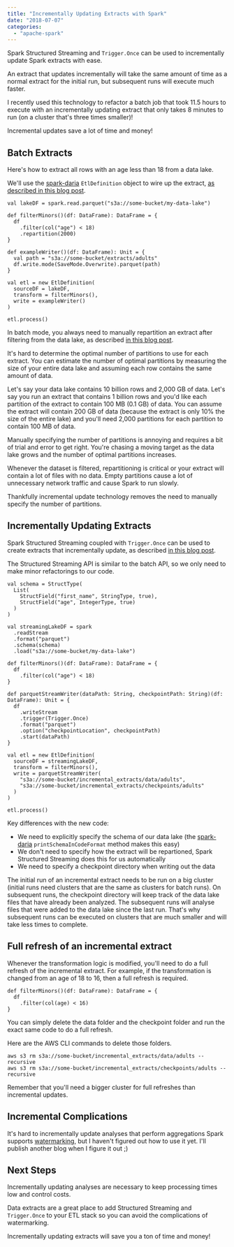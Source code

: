 ```yaml
---
title: "Incrementally Updating Extracts with Spark"
date: "2018-07-07"
categories: 
  - "apache-spark"
---
```


Spark Structured Streaming and `Trigger.Once` can be used to incrementally update Spark extracts with ease.

An extract that updates incrementally will take the same amount of time as a normal extract for the initial run, but subsequent runs will execute much faster.

I recently used this technology to refactor a batch job that took 11.5 hours to execute with an incrementally updating extract that only takes 8 minutes to run (on a cluster that's three times smaller)!

Incremental updates save a lot of time and money!

## Batch Extracts

Here's how to extract all rows with an age less than 18 from a data lake.

We'll use the [spark-daria](https://github.com/MrPowers/spark-daria) `EtlDefinition` object to wire up the extract, [as described in this blog post](https://medium.com/@mrpowers/how-to-write-spark-etl-processes-df01b0c1bec9).

```
val lakeDF = spark.read.parquet("s3a://some-bucket/my-data-lake")

def filterMinors()(df: DataFrame): DataFrame = {
  df
    .filter(col("age") < 18)
    .repartition(2000)
}

def exampleWriter()(df: DataFrame): Unit = {
  val path = "s3a://some-bucket/extracts/adults"
  df.write.mode(SaveMode.Overwrite).parquet(path)
}

val etl = new EtlDefinition(
  sourceDF = lakeDF,
  transform = filterMinors(),
  write = exampleWriter()
)

etl.process()
```

In batch mode, you always need to manually repartition an extract after filtering from the data lake, as described [in this blog post](https://hackernoon.com/managing-spark-partitions-with-coalesce-and-repartition-4050c57ad5c4).

It's hard to determine the optimal number of partitions to use for each extract. You can estimate the number of optimal partitions by measuring the size of your entire data lake and assuming each row contains the same amount of data.

Let's say your data lake contains 10 billion rows and 2,000 GB of data. Let's say you run an extract that contains 1 billion rows and you'd like each partition of the extract to contain 100 MB (0.1 GB) of data. You can assume the extract will contain 200 GB of data (because the extract is only 10% the size of the entire lake) and you'll need 2,000 partitions for each partition to contain 100 MB of data.

Manually specifying the number of partitions is annoying and requires a bit of trial and error to get right. You're chasing a moving target as the data lake grows and the number of optimal partitions increases.

Whenever the dataset is filtered, repartitioning is critical or your extract will contain a lot of files with no data. Empty partitions cause a lot of unnecessary network traffic and cause Spark to run slowly.

Thankfully incremental update technology removes the need to manually specify the number of partitions.

## Incrementally Updating Extracts

Spark Structured Streaming coupled with `Trigger.Once` can be used to create extracts that incrementally update, as described [in this blog post](https://databricks.com/blog/2017/05/22/running-streaming-jobs-day-10x-cost-savings.html).

The Structured Streaming API is similar to the batch API, so we only need to make minor refactorings to our code.

```
val schema = StructType(
  List(
    StructField("first_name", StringType, true),
    StructField("age", IntegerType, true)
  )
)

val streamingLakeDF = spark
  .readStream
  .format("parquet")
  .schema(schema)
  .load("s3a://some-bucket/my-data-lake")

def filterMinors()(df: DataFrame): DataFrame = {
  df
    .filter(col("age") < 18)
}

def parquetStreamWriter(dataPath: String, checkpointPath: String)(df: DataFrame): Unit = {
  df
    .writeStream
    .trigger(Trigger.Once)
    .format("parquet")
    .option("checkpointLocation", checkpointPath)
    .start(dataPath)
}

val etl = new EtlDefinition(
  sourceDF = streamingLakeDF,
  transform = filterMinors(),
  write = parquetStreamWriter(
    "s3a://some-bucket/incremental_extracts/data/adults",
    "s3a://some-bucket/incremental_extracts/checkpoints/adults"
  )
)

etl.process()
```

Key differences with the new code:

- We need to explicitly specify the schema of our data lake (the [spark-daria](https://github.com/MrPowers/spark-daria) `printSchemaInCodeFormat` method makes this easy)
- We don't need to specify how the extract will be repartioned, Spark Structured Streaming does this for us automatically
- We need to specify a checkpoint directory when writing out the data

The initial run of an incremental extract needs to be run on a big cluster (initial runs need clusters that are the same as clusters for batch runs). On subsequent runs, the checkpoint directory will keep track of the data lake files that have already been analyzed. The subsequent runs will analyse files that were added to the data lake since the last run. That's why subsequent runs can be executed on clusters that are much smaller and will take less times to complete.

## Full refresh of an incremental extract

Whenever the transformation logic is modified, you'll need to do a full refresh of the incremental extract. For example, if the transformation is changed from an age of 18 to 16, then a full refresh is required.

```
def filterMinors()(df: DataFrame): DataFrame = {
  df
    .filter(col(age) < 16)
}
```

You can simply delete the data folder and the checkpoint folder and run the exact same code to do a full refresh.

Here are the AWS CLI commands to delete those folders.

```
aws s3 rm s3a://some-bucket/incremental_extracts/data/adults --recursive
aws s3 rm s3a://some-bucket/incremental_extracts/checkpoints/adults --recursive
```

Remember that you'll need a bigger cluster for full refreshes than incremental updates.

## Incremental Complications

It's hard to incrementally update analyses that perform aggregations Spark supports [watermarking](https://spark.apache.org/docs/latest/structured-streaming-programming-guide.html#handling-late-data-and-watermarking), but I haven't figured out how to use it yet. I'll publish another blog when I figure it out ;)

## Next Steps

Incrementally updating analyses are necessary to keep processing times low and control costs.

Data extracts are a great place to add Structured Streaming and `Trigger.Once` to your ETL stack so you can avoid the complications of watermarking.

Incrementally updating extracts will save you a ton of time and money!
